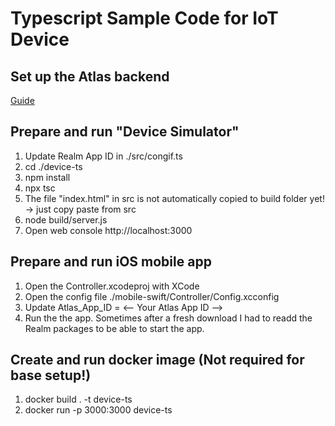 # Typescript Sample Code for IoT Device

## Set up the Atlas backend
[Guide](https://github.com/mongodb-industry-solutions/Connected-Devices/blob/main/Guide%20-%20Digital%20Twin%20Sanbox%20Environment.pdf)

## Prepare and run "Device Simulator"

1. Update Realm App ID in ./src/congif.ts
2. cd ./device-ts
3. npm install
4. npx tsc
5. The file "index.html" in src is not automatically copied to build folder yet! -> just copy paste from src
6. node build/server.js
7. Open web console http://localhost:3000

## Prepare and run iOS mobile app

1. Open the Controller.xcodeproj with XCode
2. Open the config file ./mobile-swift/Controller/Config.xcconfig
3. Update Atlas_App_ID = <-- Your Atlas App ID -->
4. Run the the app. Sometimes after a fresh download I had to readd the Realm packages to be able to start the app. 

## Create and run docker image (Not required for base setup!)

1. docker build . -t device-ts
2. docker run -p 3000:3000 device-ts
